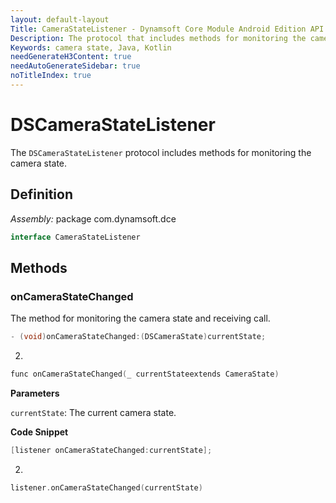```yaml
---
layout: default-layout
Title: CameraStateListener - Dynamsoft Core Module Android Edition API Reference
Description: The protocol that includes methods for monitoring the camera state.
Keywords: camera state, Java, Kotlin
needGenerateH3Content: true
needAutoGenerateSidebar: true
noTitleIndex: true
---
```


# DSCameraStateListener

The `DSCameraStateListener` protocol includes methods for monitoring the camera state.

## Definition

*Assembly:* package com.dynamsoft.dce

```java
interface CameraStateListener
```

## Methods

### onCameraStateChanged

The method for monitoring the camera state and receiving call.

```java
- (void)onCameraStateChanged:(DSCameraState)currentState;
```
2. 
```kotlin
func onCameraStateChanged(_ currentStateextends CameraState)
```

**Parameters**

`currentState`: The current camera state.

**Code Snippet**

```java
[listener onCameraStateChanged:currentState];
```
2. 
```kotlin
listener.onCameraStateChanged(currentState)
```

